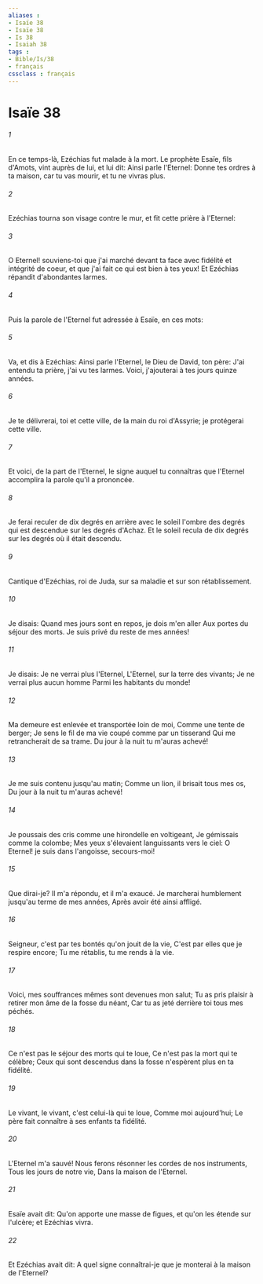 ```yaml
---
aliases : 
- Isaïe 38
- Isaïe 38
- Is 38
- Isaiah 38
tags : 
- Bible/Is/38
- français
cssclass : français
---
```


# Isaïe 38

###### 1
En ce temps-là, Ezéchias fut malade à la mort. Le prophète Esaïe, fils d'Amots, vint auprès de lui, et lui dit: Ainsi parle l'Eternel: Donne tes ordres à ta maison, car tu vas mourir, et tu ne vivras plus.
###### 2
Ezéchias tourna son visage contre le mur, et fit cette prière à l'Eternel:
###### 3
O Eternel! souviens-toi que j'ai marché devant ta face avec fidélité et intégrité de coeur, et que j'ai fait ce qui est bien à tes yeux! Et Ezéchias répandit d'abondantes larmes.
###### 4
Puis la parole de l'Eternel fut adressée à Esaïe, en ces mots:
###### 5
Va, et dis à Ezéchias: Ainsi parle l'Eternel, le Dieu de David, ton père: J'ai entendu ta prière, j'ai vu tes larmes. Voici, j'ajouterai à tes jours quinze années.
###### 6
Je te délivrerai, toi et cette ville, de la main du roi d'Assyrie; je protégerai cette ville.
###### 7
Et voici, de la part de l'Eternel, le signe auquel tu connaîtras que l'Eternel accomplira la parole qu'il a prononcée.
###### 8
Je ferai reculer de dix degrés en arrière avec le soleil l'ombre des degrés qui est descendue sur les degrés d'Achaz. Et le soleil recula de dix degrés sur les degrés où il était descendu.
###### 9
Cantique d'Ezéchias, roi de Juda, sur sa maladie et sur son rétablissement.
###### 10
Je disais: Quand mes jours sont en repos, je dois m'en aller Aux portes du séjour des morts. Je suis privé du reste de mes années!
###### 11
Je disais: Je ne verrai plus l'Eternel, L'Eternel, sur la terre des vivants; Je ne verrai plus aucun homme Parmi les habitants du monde!
###### 12
Ma demeure est enlevée et transportée loin de moi, Comme une tente de berger; Je sens le fil de ma vie coupé comme par un tisserand Qui me retrancherait de sa trame. Du jour à la nuit tu m'auras achevé!
###### 13
Je me suis contenu jusqu'au matin; Comme un lion, il brisait tous mes os, Du jour à la nuit tu m'auras achevé!
###### 14
Je poussais des cris comme une hirondelle en voltigeant, Je gémissais comme la colombe; Mes yeux s'élevaient languissants vers le ciel: O Eternel! je suis dans l'angoisse, secours-moi!
###### 15
Que dirai-je? Il m'a répondu, et il m'a exaucé. Je marcherai humblement jusqu'au terme de mes années, Après avoir été ainsi affligé.
###### 16
Seigneur, c'est par tes bontés qu'on jouit de la vie, C'est par elles que je respire encore; Tu me rétablis, tu me rends à la vie.
###### 17
Voici, mes souffrances mêmes sont devenues mon salut; Tu as pris plaisir à retirer mon âme de la fosse du néant, Car tu as jeté derrière toi tous mes péchés.
###### 18
Ce n'est pas le séjour des morts qui te loue, Ce n'est pas la mort qui te célèbre; Ceux qui sont descendus dans la fosse n'espèrent plus en ta fidélité.
###### 19
Le vivant, le vivant, c'est celui-là qui te loue, Comme moi aujourd'hui; Le père fait connaître à ses enfants ta fidélité.
###### 20
L'Eternel m'a sauvé! Nous ferons résonner les cordes de nos instruments, Tous les jours de notre vie, Dans la maison de l'Eternel.
###### 21
Esaïe avait dit: Qu'on apporte une masse de figues, et qu'on les étende sur l'ulcère; et Ezéchias vivra.
###### 22
Et Ezéchias avait dit: A quel signe connaîtrai-je que je monterai à la maison de l'Eternel?
